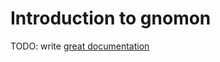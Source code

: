 # Introduction to gnomon

TODO: write [great documentation](http://jacobian.org/writing/great-documentation/what-to-write/)
